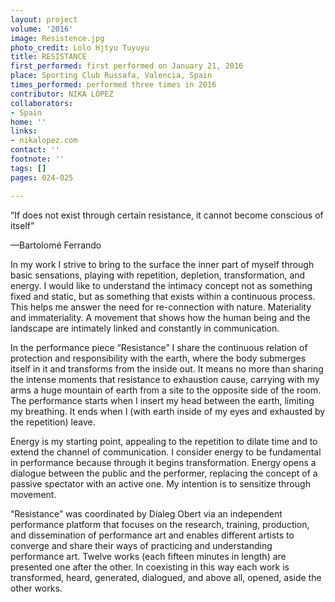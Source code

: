 ```yaml
---
layout: project
volume: '2016'
image: Resistence.jpg
photo_credit: Lolo Hjtyu Tuyuyu
title: RESISTANCE
first_performed: first performed on January 21, 2016
place: Sporting Club Russafa, Valencia, Spain
times_performed: performed three times in 2016
contributor: NIKA LÓPEZ
collaborators:
- Spain
home: ''
links:
- nikalopez.com
contact: ''
footnote: ''
tags: []
pages: 024-025

---
```


“If does not exist through certain resistance, it cannot become conscious of itself”

­—Bartolomé Ferrando

In my work I strive to bring to the surface the inner part of myself through basic sensations, playing with repetition, depletion, transformation, and energy. I would like to understand the intimacy concept not as something fixed and static, but as something that exists within a continuous process. This helps me answer the need for re-connection with nature. Materiality and immateriality. A movement that shows how the human being and the landscape are intimately linked and constantly in communication.

In the performance piece “Resistance” I share the continuous relation of protection and responsibility with the earth, where the body submerges itself in it and transforms from the inside out. It means no more than sharing the intense moments that resistance to exhaustion cause, carrying with my arms a huge mountain of earth from a site to the opposite side of the room. The performance starts when I insert my head between the earth, limiting my breathing. It ends when I (with earth inside of my eyes and exhausted by the repetition) leave.

Energy is my starting point, appealing to the repetition to dilate time and to extend the channel of communication. I consider energy to be fundamental in performance because through it begins transformation. Energy opens a dialogue between the public and the performer, replacing the concept of a passive spectator with an active one. My intention is to sensitize through movement.

“Resistance” was coordinated by Dialeg Obert via an independent performance platform that focuses on the research, training, production, and dissemination of performance art and enables different artists to converge and share their ways of practicing and understanding performance art. Twelve works (each fifteen minutes in length) are presented one after the other. In coexisting in this way each work is transformed, heard, generated, dialogued, and above all, opened, aside the other works.

